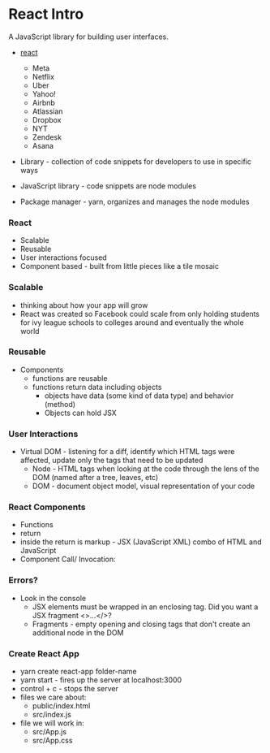 # React Intro 

A JavaScript library for building user interfaces.
- [react](https://reactjs.org/)
  - Meta
  - Netflix
  - Uber
  - Yahoo!
  - Airbnb
  - Atlassian
  - Dropbox
  - NYT
  - Zendesk
  - Asana
  
- Library - collection of code snippets for developers to use in specific ways
- JavaScript library - code snippets are node modules
- Package manager - yarn, organizes and manages the node modules

### React
- Scalable
- Reusable
- User interactions focused
- Component based - built from little pieces like a tile mosaic

### Scalable
- thinking about how your app will grow
- React was created so Facebook could scale from only holding students for ivy league schools to colleges around and eventually the whole world

### Reusable
- Components
  - functions are reusable
  - functions return data including objects 
    - objects have data (some kind of data type) and behavior (method)
    - Objects can hold JSX

### User Interactions
- Virtual DOM - listening for a diff, identify which HTML tags were affected, update only the tags that need to be updated
  - Node - HTML tags when looking at the code through the lens of the DOM (named after a tree, leaves, etc)
  - DOM - document object model, visual representation of your code


### React Components
- Functions
- return
- inside the return is markup - JSX (JavaScript XML) combo of HTML and JavaScript
- Component Call/ Invocation: <HelloReact />


### Errors?
- Look in the console
  - JSX elements must be wrapped in an enclosing tag. Did you want a JSX fragment <>...</>?
  - Fragments - empty opening and closing tags that don't create an additional node in the DOM

### Create React App
- yarn create react-app folder-name
- yarn start - fires up the server at localhost:3000
- control + c - stops the server
- files we care about:
  - public/index.html
  - src/index.js
- file we will work in:
  - src/App.js
  - src/App.css
